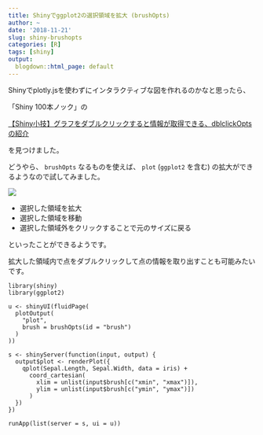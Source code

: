 ```yaml
---
title: Shinyでggplot2の選択領域を拡大 (brushOpts)
author: ~
date: '2018-11-21'
slug: shiny-brushopts
categories: [R]
tags: [shiny]
output:
  blogdown::html_page: default
---
```


Shinyでplotly.jsを使わずにインタラクティブな図を作れるのかなと思ったら、

「Shiny 100本ノック」の

[【Shiny小技】グラフをダブルクリックすると情報が取得できる、dblclickOptsの紹介](http://www.randpy.tokyo/entry/shiny_26)

を見つけました。

どうやら、 `brushOpts` なるものを使えば、 `plot` (`ggplot2` を含む)
の拡大ができるようなので試してみました。

![](/images/shiny-brushOpts.gif)

- 選択した領域を拡大
- 選択した領域を移動
- 選択した領域外をクリックすることで元のサイズに戻る

といったことができるようです。

拡大した領域内で点をダブルクリックして点の情報を取り出すことも可能みたいです。 

```{r ui}
library(shiny)
library(ggplot2)

u <- shinyUI(fluidPage(
  plotOutput(
    "plot",
    brush = brushOpts(id = "brush")
  )
))

s <- shinyServer(function(input, output) {
  output$plot <- renderPlot({
    qplot(Sepal.Length, Sepal.Width, data = iris) +
      coord_cartesian(
        xlim = unlist(input$brush[c("xmin", "xmax")]),
        ylim = unlist(input$brush[c("ymin", "ymax")])
      )
  })
})

runApp(list(server = s, ui = u))
```

